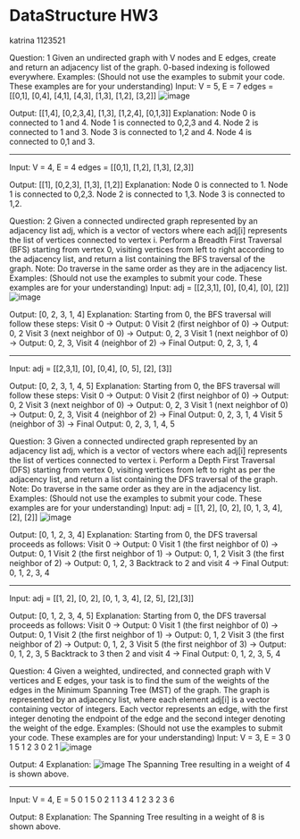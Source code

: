 # DataStructure HW3
katrina 1123521 

Question: 1
Given an undirected graph with V nodes and E edges, create and return an adjacency list of the graph. 0-based indexing is followed everywhere.
Examples: (Should not use the examples to submit your code. These examples are for your understanding)
Input:
V = 5, E = 7
edges = [[0,1], [0,4], [4,1], [4,3], [1,3], [1,2], [3,2]]
![image](https://github.com/user-attachments/assets/d95991d4-fcf6-4e1f-abb5-0b7715ee1c69)

Output: 
[[1,4], [0,2,3,4], [1,3], [1,2,4], [0,1,3]]
Explanation:
Node 0 is connected to 1 and 4.
Node 1 is connected to 0,2,3 and 4.
Node 2 is connected to 1 and 3.
Node 3 is connected to 1,2 and 4.
Node 4 is connected to 0,1 and 3.

--------------------------------------------------------------------
Input:
V = 4, E = 4
edges = [[0,1], [1,2], [1,3], [2,3]]

Output: 
[[1], [0,2,3], [1,3], [1,2]]
Explanation:
Node 0 is connected to 1.
Node 1 is connected to 0,2,3.
Node 2 is connected to 1,3.
Node 3 is connected to 1,2.

 
Question: 2
Given a connected undirected graph represented by an adjacency list adj, which is a vector of vectors where each adj[i] represents the list of vertices connected to vertex i. Perform a Breadth First Traversal (BFS) starting from vertex 0, visiting vertices from left to right according to the adjacency list, and return a list containing the BFS traversal of the graph.
Note: Do traverse in the same order as they are in the adjacency list.
Examples: (Should not use the examples to submit your code. These examples are for your understanding)
Input: adj = [[2,3,1], [0], [0,4], [0], [2]]
![image](https://github.com/user-attachments/assets/c39425ff-f046-4a96-a67e-52a639567871)

Output: [0, 2, 3, 1, 4]
Explanation: 
Starting from 0, the BFS traversal will follow these steps: 
Visit 0 → Output: 0 
Visit 2 (first neighbor of 0) → Output: 0, 2 
Visit 3 (next neighbor of 0) → Output: 0, 2, 3 
Visit 1 (next neighbor of 0) → Output: 0, 2, 3, 
Visit 4 (neighbor of 2) → Final Output: 0, 2, 3, 1, 4

-----------------------------------------------------------------------
Input: adj = [[2,3,1], [0], [0,4], [0, 5], [2], [3]]

Output: [0, 2, 3, 1, 4, 5]
Explanation: 
Starting from 0, the BFS traversal will follow these steps: 
Visit 0 → Output: 0 
Visit 2 (first neighbor of 0) → Output: 0, 2 
Visit 3 (next neighbor of 0) → Output: 0, 2, 3 
Visit 1 (next neighbor of 0) → Output: 0, 2, 3, 
Visit 4 (neighbor of 2) → Final Output: 0, 2, 3, 1, 4
Visit 5 (neighbor of 3) → Final Output: 0, 2, 3, 1, 4, 5


Question: 3
Given a connected undirected graph represented by an adjacency list adj, which is a vector of vectors where each adj[i] represents the list of vertices connected to vertex i. Perform a Depth First Traversal (DFS) starting from vertex 0, visiting vertices from left to right as per the adjacency list, and return a list containing the DFS traversal of the graph.
Note: Do traverse in the same order as they are in the adjacency list.
Examples: (Should not use the examples to submit your code. These examples are for your understanding)
Input: adj = [[1, 2], [0, 2], [0, 1, 3, 4], [2], [2]]
![image](https://github.com/user-attachments/assets/1a015387-dab1-43d0-a2dd-baaf69d54b40)

Output: [0, 1, 2, 3, 4]
Explanation: 
Starting from 0, the DFS traversal proceeds as follows: 
Visit 0 → Output: 0 
Visit 1 (the first neighbor of 0) → Output: 0, 1 
Visit 2 (the first neighbor of 1) → Output: 0, 1, 2 
Visit 3 (the first neighbor of 2) → Output: 0, 1, 2, 3 
Backtrack to 2 and visit 4 → Final Output: 0, 1, 2, 3, 4

--------------------------------------------------------------------
Input: adj = [[1, 2], [0, 2], [0, 1, 3, 4], [2, 5], [2],[3]]

Output: [0, 1, 2, 3, 4, 5]
Explanation: 
Starting from 0, the DFS traversal proceeds as follows: 
Visit 0 → Output: 0 
Visit 1 (the first neighbor of 0) → Output: 0, 1 
Visit 2 (the first neighbor of 1) → Output: 0, 1, 2 
Visit 3 (the first neighbor of 2) → Output: 0, 1, 2, 3 
Visit 5 (the first neighbor of 3) → Output: 0, 1, 2, 3, 5
Backtrack to 3 then 2 and visit 4 → Final Output: 0, 1, 2, 3, 5, 4


Question: 4
Given a weighted, undirected, and connected graph with V vertices and E edges, your task is to find the sum of the weights of the edges in the Minimum Spanning Tree (MST) of the graph. The graph is represented by an adjacency list, where each element adj[i] is a vector containing vector of integers. Each vector represents an edge, with the first integer denoting the endpoint of the edge and the second integer denoting the weight of the edge.
Examples: (Should not use the examples to submit your code. These examples are for your understanding)
Input:
V = 3, E = 3
0 1 5
1 2 3
0 2 1
![image](https://github.com/user-attachments/assets/46a6861d-5c27-480c-90a2-c24a160d86d4)

Output:
4
Explanation:
![image](https://github.com/user-attachments/assets/d21170fa-5cea-4c55-9337-6e228c216dc3)
The Spanning Tree resulting in a weight of 4 is shown above.

--------------------------------------------------------------------
Input:
V = 4, E = 5
0 1 5
0 2 1
1 3 4
1 2 3
2 3 6

Output:
8
Explanation:
The Spanning Tree resulting in a weight of 8 is shown above.




